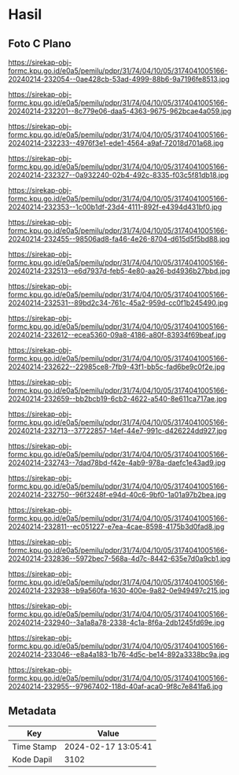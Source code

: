 # Hasil

## Foto C Plano

https://sirekap-obj-formc.kpu.go.id/e0a5/pemilu/pdpr/31/74/04/10/05/3174041005166-20240214-232054--0ae428cb-53ad-4999-88b6-9a7196fe8513.jpg

https://sirekap-obj-formc.kpu.go.id/e0a5/pemilu/pdpr/31/74/04/10/05/3174041005166-20240214-232201--8c779e06-daa5-4363-9675-962bcae4a059.jpg

https://sirekap-obj-formc.kpu.go.id/e0a5/pemilu/pdpr/31/74/04/10/05/3174041005166-20240214-232233--4976f3e1-ede1-4564-a9af-72018d701a68.jpg

https://sirekap-obj-formc.kpu.go.id/e0a5/pemilu/pdpr/31/74/04/10/05/3174041005166-20240214-232327--0a932240-02b4-492c-8335-f03c5f81db18.jpg

https://sirekap-obj-formc.kpu.go.id/e0a5/pemilu/pdpr/31/74/04/10/05/3174041005166-20240214-232353--1c00b1df-23d4-4111-892f-e4394d431bf0.jpg

https://sirekap-obj-formc.kpu.go.id/e0a5/pemilu/pdpr/31/74/04/10/05/3174041005166-20240214-232455--98506ad8-fa46-4e26-8704-d615d5f5bd88.jpg

https://sirekap-obj-formc.kpu.go.id/e0a5/pemilu/pdpr/31/74/04/10/05/3174041005166-20240214-232513--e6d7937d-feb5-4e80-aa26-bd4936b27bbd.jpg

https://sirekap-obj-formc.kpu.go.id/e0a5/pemilu/pdpr/31/74/04/10/05/3174041005166-20240214-232531--89bd2c34-761c-45a2-959d-cc0f1b245490.jpg

https://sirekap-obj-formc.kpu.go.id/e0a5/pemilu/pdpr/31/74/04/10/05/3174041005166-20240214-232612--ecea5360-09a8-4186-a80f-83934f69beaf.jpg

https://sirekap-obj-formc.kpu.go.id/e0a5/pemilu/pdpr/31/74/04/10/05/3174041005166-20240214-232622--22985ce8-7fb9-43f1-bb5c-fad6be9c0f2e.jpg

https://sirekap-obj-formc.kpu.go.id/e0a5/pemilu/pdpr/31/74/04/10/05/3174041005166-20240214-232659--bb2bcb19-6cb2-4622-a540-8e611ca717ae.jpg

https://sirekap-obj-formc.kpu.go.id/e0a5/pemilu/pdpr/31/74/04/10/05/3174041005166-20240214-232713--37722857-14ef-44e7-991c-d426224dd927.jpg

https://sirekap-obj-formc.kpu.go.id/e0a5/pemilu/pdpr/31/74/04/10/05/3174041005166-20240214-232743--7dad78bd-f42e-4ab9-978a-daefc1e43ad9.jpg

https://sirekap-obj-formc.kpu.go.id/e0a5/pemilu/pdpr/31/74/04/10/05/3174041005166-20240214-232750--96f3248f-e94d-40c6-9bf0-1a01a97b2bea.jpg

https://sirekap-obj-formc.kpu.go.id/e0a5/pemilu/pdpr/31/74/04/10/05/3174041005166-20240214-232811--ec051227-e7ea-4cae-8598-4175b3d0fad8.jpg

https://sirekap-obj-formc.kpu.go.id/e0a5/pemilu/pdpr/31/74/04/10/05/3174041005166-20240214-232836--5972bec7-568a-4d7c-8442-635e7d0a9cb1.jpg

https://sirekap-obj-formc.kpu.go.id/e0a5/pemilu/pdpr/31/74/04/10/05/3174041005166-20240214-232938--b9a560fa-1630-400e-9a82-0e949497c215.jpg

https://sirekap-obj-formc.kpu.go.id/e0a5/pemilu/pdpr/31/74/04/10/05/3174041005166-20240214-232940--3a1a8a78-2338-4c1a-8f6a-2db1245fd69e.jpg

https://sirekap-obj-formc.kpu.go.id/e0a5/pemilu/pdpr/31/74/04/10/05/3174041005166-20240214-233046--e8a4a183-1b76-4d5c-be14-892a3338bc9a.jpg

https://sirekap-obj-formc.kpu.go.id/e0a5/pemilu/pdpr/31/74/04/10/05/3174041005166-20240214-232955--97967402-118d-40af-aca0-9f8c7e841fa6.jpg


## Metadata

| Key        | Value               |
| ---------- | ------------------- |
| Time Stamp | 2024-02-17 13:05:41 |
| Kode Dapil | 3102                |



